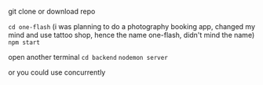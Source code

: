 git clone or download repo

```cd one-flash``` (i was planning to do a photography booking app, changed my mind and use tattoo shop, hence the name one-flash, didn't mind the name)
```npm start```

open another terminal
```cd backend```
```nodemon server```

or you could use concurrently
